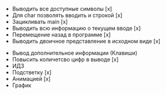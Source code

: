 - Выводить все доступные символы [x]
- Для char позволять вводить и строкой [x]
- Зацикливать main [x]
- Выводить всю информацию о текущем вводе [x]
- Перемещение назад в программе [x]
- Выводить двоичное представление в исходном виде [x]

* Вывод дополнительное информации (Клавиши)
* Повысить количетсво цифр в выводе [x]
* ИДЗ
* Подстветку [x]
* Анимацией [x]
* График
